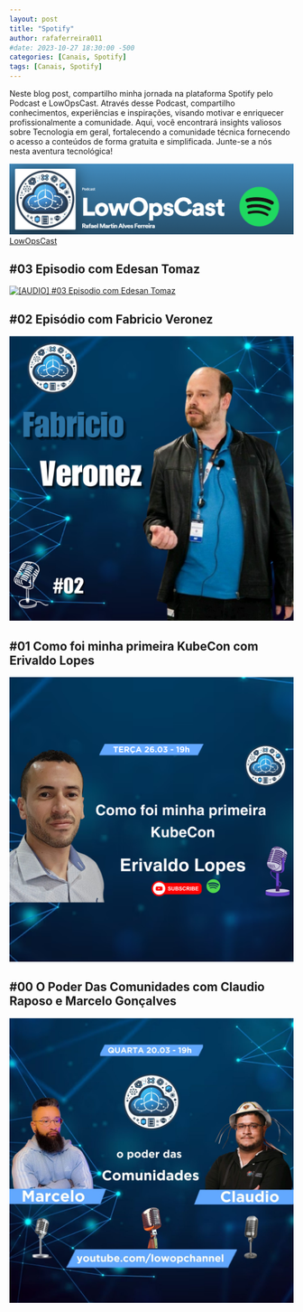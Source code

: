 ```yaml
---
layout: post
title: "Spotify"
author: rafaferreira011
#date: 2023-10-27 18:30:00 -500
categories: [Canais, Spotify]
tags: [Canais, Spotify]
---
```


Neste blog post, compartilho minha jornada na plataforma Spotify pelo Podcast e LowOpsCast. Através desse Podcast, compartilho conhecimentos, experiências e inspirações, visando motivar e enriquecer profissionalmente a comunidade. Aqui, você encontrará insights valiosos sobre Tecnologia em geral, fortalecendo a comunidade técnica fornecendo o acesso a conteúdos de forma gratuita e simplificada. Junte-se a nós nesta aventura tecnológica!

![LowOpsCast](/assets/img/posts/LowOpsCast2.png)
<i class="fa-brands fa-spotify"></i> [LowOpsCast](https://open.spotify.com/show/0U4kcZT2Cwn4CqQGg4Ywcj?si=77fbd9161ea246e6)

## #03 Episodio com Edesan Tomaz
[![[AUDIO] #03 Episodio com Edesan Tomaz](/assets/img/spotify/03.png)](https://open.spotify.com/episode/1OstMPDeB0R7eHvgL0Oui9?si=663c456c04284492)

## #02 Episódio com Fabricio Veronez
[![[AUDIO] #03 Episodio com Edesan Tomaz](/assets/img/spotify/02.png)](https://open.spotify.com/episode/3EuxyLmz28C5iUo7KDMFNU?si=d168171ca35c4cb7)

## #01 Como foi minha primeira KubeCon com Erivaldo Lopes
[![[AUDIO] #03 Episodio com Edesan Tomaz](/assets/img/spotify/01.png)](https://open.spotify.com/episode/4TYC8bsfDSr4hGbOiKQdL8?si=1f892294af3640e4)

## #00 O Poder Das Comunidades com Claudio Raposo e Marcelo Gonçalves
[![[AUDIO] #03 Episodio com Edesan Tomaz](/assets/img/spotify/00.jpg)](https://open.spotify.com/episode/7Fvfu57ak0I6BeNE5lPr10?si=31adc066093b4f16)
